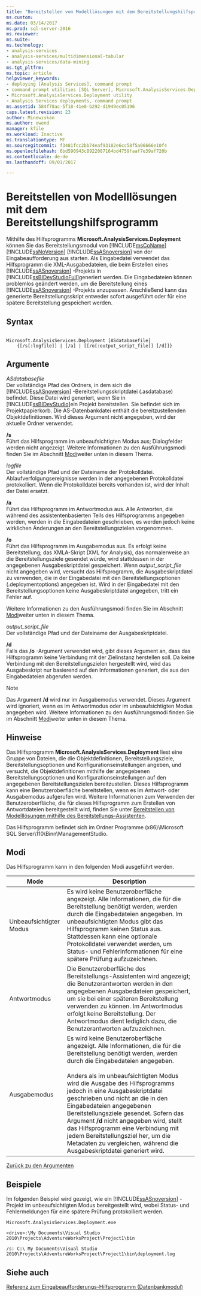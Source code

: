 ```yaml
---
title: "Bereitstellen von Modelllösungen mit dem Bereitstellungshilfsprogramm | Microsoft Docs"
ms.custom: 
ms.date: 03/14/2017
ms.prod: sql-server-2016
ms.reviewer: 
ms.suite: 
ms.technology:
- analysis-services
- analysis-services/multidimensional-tabular
- analysis-services/data-mining
ms.tgt_pltfrm: 
ms.topic: article
helpviewer_keywords:
- deploying [Analysis Services], command prompt
- command prompt utilities [SQL Server], Microsoft.AnalysisServices.Deployment
- Microsoft.AnalysisServices.Deployment utility
- Analysis Services deployments, command prompt
ms.assetid: 584f78ac-5f18-41e0-b292-d1949ec05196
caps.latest.revision: 23
author: Minewiskan
ms.author: owend
manager: kfile
ms.workload: Inactive
ms.translationtype: MT
ms.sourcegitcommit: f3481fcc2bb74eaf93182e6cc58f5a06666e10f4
ms.openlocfilehash: 6bd590943c8922087164bd4759faaf7e39af720b
ms.contentlocale: de-de
ms.lasthandoff: 09/01/2017

---
```

# <a name="deploy-model-solutions-with-the-deployment-utility"></a>Bereitstellen von Modelllösungen mit dem Bereitstellungshilfsprogramm
  Mithilfe des Hilfsprogramms **Microsoft.AnalysisServices.Deployment** können Sie das Bereitstellungsmodul von [!INCLUDE[msCoName](../../includes/msconame-md.md)] [!INCLUDE[ssNoVersion](../../includes/ssnoversion-md.md)] [!INCLUDE[ssASnoversion](../../includes/ssasnoversion-md.md)] von der Eingabeaufforderung aus starten. Als Eingabedatei verwendet das Hilfsprogramm die XML-Ausgabedateien, die beim Erstellen eines [!INCLUDE[ssASnoversion](../../includes/ssasnoversion-md.md)] -Projekts in [!INCLUDE[ssBIDevStudioFull](../../includes/ssbidevstudiofull-md.md)]generiert werden. Die Eingabedateien können problemlos geändert werden, um die Bereitstellung eines [!INCLUDE[ssASnoversion](../../includes/ssasnoversion-md.md)] -Projekts anzupassen. Anschließend kann das generierte Bereitstellungsskript entweder sofort ausgeführt oder für eine spätere Bereitstellung gespeichert werden.  
  
## <a name="syntax"></a>Syntax  
  
```  
  
Microsoft.AnalysisServices.Deployment [ASdatabasefile]   
    {[/s[:logfile]] | [/a] | [[/o[:output_script_file]] [/d]]}  
```  
  
##  <a name="Arguments"></a> Argumente  
 *ASdatabasefile*  
 Der vollständige Pfad des Ordners, in dem sich die [!INCLUDE[ssASnoversion](../../includes/ssasnoversion-md.md)] -Bereitstellungsskriptdatei (.asdatabase) befindet. Diese Datei wird generiert, wenn Sie in [!INCLUDE[ssBIDevStudio](../../includes/ssbidevstudio-md.md)]ein Projekt bereitstellen. Sie befindet sich im Projektpapierkorb. Die AS-Datenbankdatei enthält die bereitzustellenden Objektdefinitionen. Wird dieses Argument nicht angegeben, wird der aktuelle Ordner verwendet.  
  
 **/s**  
 Führt das Hilfsprogramm im unbeaufsichtigten Modus aus; Dialogfelder werden nicht angezeigt. Weitere Informationen zu den Ausführungsmodi finden Sie im Abschnitt [Modi](#Modes)weiter unten in diesem Thema.  
  
 *logfile*  
 Der vollständige Pfad und der Dateiname der Protokolldatei. Ablaufverfolgungsereignisse werden in der angegebenen Protokolldatei protokolliert. Wenn die Protokolldatei bereits vorhanden ist, wird der Inhalt der Datei ersetzt.  
  
 **/a**  
 Führt das Hilfsprogramm im Antwortmodus aus. Alle Antworten, die während des assistentenbasierten Teils des Hilfsprogramms angegeben werden, werden in die Eingabedateien geschrieben, es werden jedoch keine wirklichen Änderungen an den Bereitstellungszielen vorgenommen.  
  
 **/o**  
 Führt das Hilfsprogramm im Ausgabemodus aus. Es erfolgt keine Bereitstellung; das XMLA-Skript (XML for Analysis), das normalerweise an die Bereitstellungsziele gesendet würde, wird stattdessen in der angegebenen Ausgabeskriptdatei gespeichert. Wenn *output_script_file* nicht angegeben wird, versucht das Hilfsprogramm, die Ausgabeskriptdatei zu verwenden, die in der Eingabedatei mit den Bereitstellungsoptionen (.deploymentoptions) angegeben ist. Wird in der Eingabedatei mit den Bereitstellungsoptionen keine Ausgabeskriptdatei angegeben, tritt ein Fehler auf.  
  
 Weitere Informationen zu den Ausführungsmodi finden Sie im Abschnitt [Modi](#Modes)weiter unten in diesem Thema.  
  
 *output_script_file*  
 Der vollständige Pfad und der Dateiname der Ausgabeskriptdatei.  
  
 **/d**  
 Falls das **/o** -Argument verwendet wird, gibt dieses Argument an, dass das Hilfsprogramm keine Verbindung mit der Zielinstanz herstellen soll. Da keine Verbindung mit den Bereitstellungszielen hergestellt wird, wird das Ausgabeskript nur basierend auf den Informationen generiert, die aus den Eingabedateien abgerufen werden.  
  
> [!NOTE]  
>  Das Argument **/d** wird nur im Ausgabemodus verwendet. Dieses Argument wird ignoriert, wenn es im Antwortmodus oder im unbeaufsichtigten Modus angegeben wird. Weitere Informationen zu den Ausführungsmodi finden Sie im Abschnitt [Modi](#Modes)weiter unten in diesem Thema.  
  
## <a name="remarks"></a>Hinweise  
 Das Hilfsprogramm **Microsoft.AnalysisServices.Deployment** liest eine Gruppe von Dateien, die die Objektdefinitionen, Bereitstellungsziele, Bereitstellungsoptionen und Konfigurationseinstellungen angeben, und versucht, die Objektdefinitionen mithilfe der angegebenen Bereitstellungsoptionen und Konfigurationseinstellungen auf den angegebenen Bereitstellungszielen bereitzustellen. Dieses Hilfsprogramm kann eine Benutzeroberfläche bereitstellen, wenn es im Antwort- oder Ausgabemodus aufgerufen wird. Weitere Informationen zum Verwenden der Benutzeroberfläche, die für dieses Hilfsprogramm zum Erstellen von Antwortdateien bereitgestellt wird, finden Sie unter [Bereitstellen von Modelllösungen mithilfe des Bereitstellungs-Assistenten](../../analysis-services/multidimensional-models/deploy-model-solutions-using-the-deployment-wizard.md).  
  
 Das Hilfsprogramm befindet sich im Ordner Programme (x86)\Microsoft SQL Server\110\Binn\ManagementStudio.  
  
##  <a name="Modes"></a> Modi  
 Das Hilfsprogramm kann in den folgenden Modi ausgeführt werden.  
  
|Mode|Description|  
|----------|-----------------|  
|Unbeaufsichtigter Modus|Es wird keine Benutzeroberfläche angezeigt. Alle Informationen, die für die Bereitstellung benötigt werden, werden durch die Eingabedateien angegeben. Im unbeaufsichtigten Modus gibt das Hilfsprogramm keinen Status aus. Stattdessen kann eine optionale Protokolldatei verwendet werden, um Status- und Fehlerinformationen für eine spätere Prüfung aufzuzeichnen.|  
|Antwortmodus|Die Benutzeroberfläche des Bereitstellungs-Assistenten wird angezeigt; die Benutzerantworten werden in den angegebenen Ausgabedateien gespeichert, um sie bei einer späteren Bereitstellung verwenden zu können. Im Antwortmodus erfolgt keine Bereitstellung. Der Antwortmodus dient lediglich dazu, die Benutzerantworten aufzuzeichnen.|  
|Ausgabemodus|Es wird keine Benutzeroberfläche angezeigt. Alle Informationen, die für die Bereitstellung benötigt werden, werden durch die Eingabedateien angegeben.<br /><br /> Anders als im unbeaufsichtigten Modus wird die Ausgabe des Hilfsprogramms jedoch in eine Ausgabeskriptdatei geschrieben und nicht an die in den Eingabedateien angegebenen Bereitstellungsziele gesendet. Sofern das Argument **/d** nicht angegeben wird, stellt das Hilfsprogramm eine Verbindung mit jedem Bereitstellungsziel her, um die Metadaten zu vergleichen, während die Ausgabeskriptdatei generiert wird.|  
  
 [Zurück zu den Argumenten](#Arguments)  
  
## <a name="examples"></a>Beispiele  
 Im folgenden Beispiel wird gezeigt, wie ein [!INCLUDE[ssASnoversion](../../includes/ssasnoversion-md.md)] -Projekt im unbeaufsichtigten Modus bereitgestellt wird, wobei Status- und Fehlermeldungen für eine spätere Prüfung protokolliert werden.  
  
 `Microsoft.AnalysisServices.Deployment.exe`  
  
 `<drive>:\My Documents\Visual Studio 2010\Projects\AdventureWorksProject\Project1\bin`  
  
 `/s: C:\ My Documents\Visual Studio 2010\Projects\AdventureWorksProject\Project1\bin\deployment.log`  
  
## <a name="see-also"></a>Siehe auch  
 [Referenz zum Eingabeaufforderungs-Hilfsprogramm &#40;Datenbankmodul&#41;](../../tools/command-prompt-utility-reference-database-engine.md)  
  
  

